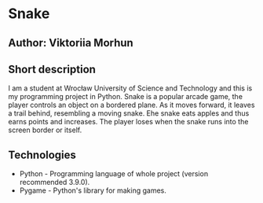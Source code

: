 # Snake

## Author: Viktoriia Morhun

## Short description
I am a student at Wrocław University of Science and Technology and this is my programming project in Python. Snake is a popular arcade game, the player controls an object on a bordered plane. As it moves forward, it leaves a trail behind, resembling a moving snake. Еhe snake eats apples and thus earns points and increases. The player loses when the snake runs into the screen border or itself. 

## Technologies
* Python - Programming language of whole project (version recommended 3.9.0).
* Pygame - Python's library for making games.

